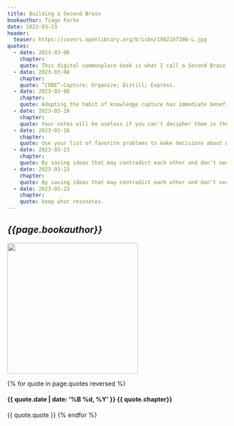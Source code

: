```yaml
---
title: Building a Second Brain
bookauthor: Tiago Forte
date: 2023-03-23
header:
  teaser: https://covers.openlibrary.org/b/isbn/1982167386-L.jpg
quotes:
  - date: 2023-03-06
    chapter: 
    quote: This digital commonplace book is what I call a Second Brain. Think of it as the combination of a study notebook, a personal journal, and a sketchbook for new ideas. It is a multipurpose tool that can adapt to your changing needs over time. In school or courses you take, it can be used to take notes for studying. At work, it can help you organize your projects. At home, it can help you manage your household.
  - date: 2023-03-08
    chapter: 
    quote: “CODE”—Capture; Organize; Distill; Express.
  - date: 2023-03-08
    chapter: 
    quote: Adopting the habit of knowledge capture has immediate benefits for our mental health and peace of mind. We can let go of the fear that our memory will fail us at a crucial moment. Instead of jumping at every new headline and notification, we can choose to consume information that adds value to our lives and consciously let go of the rest.
  - date: 2023-03-16
    chapter: 
    quote: Your notes will be useless if you can’t decipher them in the future, or if they’re so long that you don’t even try. Think of yourself not just as a taker of notes, but as a giver of notes—you are giving your future self the gift of knowledge that is easy to find and understand.
  - date: 2023-03-16
    chapter: 
    quote: Use your list of favorite problems to make decisions about what to capture&#58; anything potentially relevant to answering them.
  - date: 2023-03-23
    chapter: 
    quote: By saving ideas that may contradict each other and don’t necessarily support what we already believe, we can train ourselves to take in information from different sources instead of immediately jumping to conclusions. By playing with ideas—bending and stretching and remixing them—we become less attached to the way they were originally presented and can borrow certain aspects or
  - date: 2023-03-23
    chapter: 
    quote: By saving ideas that may contradict each other and don’t necessarily support what we already believe, we can train ourselves to take in information from different sources instead of immediately jumping to conclusions. By playing with ideas—bending and stretching and remixing them—we become less attached to the way they were originally presented and can borrow certain aspects or elements to use in our own work. If what you’re capturing doesn’t change your mind, then what’s the point?
  - date: 2023-03-23
    chapter: 
    quote: keep what resonates.
---
```

## *{{page.bookauthor}}*

<img width="300" src="{{ page.header.teaser }}"/>

{% for quote in page.quotes reversed %}
#### {{ quote.date | date: '%B %d, %Y' }} {{ quote.chapter}}
{{ quote.quote }}
{% endfor %}
